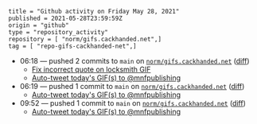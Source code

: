 ```
title = "Github activity on Friday May 28, 2021"
published = 2021-05-28T23:59:59Z
origin = "github"
type = "repository_activity"
repository = [ "norm/gifs.cackhanded.net",]
tag = [ "repo-gifs-cackhanded-net",]
```

* 06:18 — pushed 2 commits to `main` on [`norm/gifs.cackhanded.net`](https://github.com/norm/gifs.cackhanded.net) ([diff](https://github.com/norm/gifs.cackhanded.net/compare/540c28817dc7c0da5acdc5281524f6f5c95a410a..33d429651ff2528749c716e3083e32783da7ccbe))
  * [Fix incorrect quote on locksmith GIF](https://github.com/norm/gifs.cackhanded.net/commit/70c30b28116430fb079a028f1b7ac63b87836808)
  * [Auto-tweet today's GIF(s) to @mnfpublishing](https://github.com/norm/gifs.cackhanded.net/commit/33d429651ff2528749c716e3083e32783da7ccbe)
* 06:19 — pushed 1 commit to `main` on [`norm/gifs.cackhanded.net`](https://github.com/norm/gifs.cackhanded.net) ([diff](https://github.com/norm/gifs.cackhanded.net/compare/33d429651ff2528749c716e3083e32783da7ccbe..e9f45f19bdb6bf01f7d0fa9d5843ecf670cfa323))
  * [Auto-tweet today's GIF(s) to @mnfpublishing](https://github.com/norm/gifs.cackhanded.net/commit/e9f45f19bdb6bf01f7d0fa9d5843ecf670cfa323)
* 09:52 — pushed 1 commit to `main` on [`norm/gifs.cackhanded.net`](https://github.com/norm/gifs.cackhanded.net) ([diff](https://github.com/norm/gifs.cackhanded.net/compare/e9f45f19bdb6bf01f7d0fa9d5843ecf670cfa323..262fb8a5a2be794748a0896512bc9a0017edfe0b))
  * [Auto-tweet today's GIF(s) to @mnfpublishing](https://github.com/norm/gifs.cackhanded.net/commit/262fb8a5a2be794748a0896512bc9a0017edfe0b)
